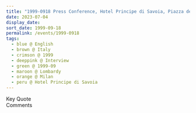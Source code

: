 ```yaml
---
title: "1999-0918 Press Conference, Hotel Principe di Savoia, Piazza della Repubblica 17, Milan, Lombardy, Italy"
date: 2023-07-04
display_date: 
sort_date: 1999-09-18
permalink: /events/1999-0918
tags:
  - blue @ English
  - brown @ Italy
  - crimson @ 1999
  - deeppink @ Interview
  - green @ 1999-09
  - maroon @ Lombardy
  - orange @ Milan
  - peru @ Hotel Principe di Savoia
---
```


<wave-list>
  <list-title color="green" width="75">Key Quote</list-title>
  <list-item color="BlanchedAlmond"  width="200"></list-item>
  <list-item color="Lavender"></list-item>
  <list-item color="BlanchedAlmond"></list-item>
</wave-list>

<br>

<wave-list>
  <list-title color="green" width="75">Comments</list-title>
  <list-item color="BlanchedAlmond"  width="200"></list-item>
  <list-item color="Lavender"></list-item>
  <list-item color="BlanchedAlmond"></list-item>
</wave-list>